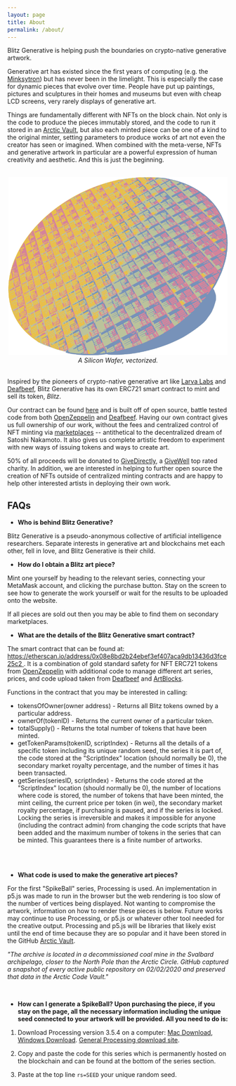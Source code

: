 ```yaml
---
layout: page
title: About
permalink: /about/
---
```


Blitz Generative is helping push the boundaries on crypto-native generative artwork.

Generative art has existed since the first years of computing (e.g. the [Minksytron](https://www.masswerk.at/minskytron/)) but has never been in the limelight. This is especially the case for dynamic pieces that evolve over time. People have put up paintings, pictures and sculptures in their homes and museums but even with cheap LCD screens, very rarely displays of generative art.

Things are fundamentally different with NFTs on the block chain. Not only is the code to produce the pieces immutably stored, and the code to run it stored in an [Arctic Vault](https://archiveprogram.github.com/arctic-vault/), but also each minted piece can be one of a kind to the original minter, setting parameters to produce works of art not even the creator has seen or imagined. When combined with the meta-verse, NFTs and generative artwork in particular are a powerful expression of human creativity and aesthetic. And this is just the beginning.

<br>

<div align="center">
  <img width="500"  src="/assets/images/SiliconWafer.png">
  <br>
  <em> A Silicon Wafer, vectorized. </em>  
</div>

<br>

Inspired by the pioneers of crypto-native generative art like [Larva Labs](https://www.larvalabs.com/autoglyphs) and [Deafbeef](https://www.deafbeef.com/), Blitz Generative has its own ERC721 smart contract to mint and sell its token, <em>Blitz</em>.

Our contract can be found [here](https://etherscan.io/address/0x08e8bd2b24ebef3ef407aca9db13436d3fce25c2) and is built off of open source, battle tested code from both [OpenZeppelin](https://openzeppelin.com/) and [Deafbeef](https://etherscan.io/address/0xd754937672300ae6708a51229112de4017810934#code). Having our own contract gives us full ownership of our work, without the fees and centralized control of NFT minting via [marketplaces](https://opensea.io/) -- antithetical to the decentralized dream of Satoshi Nakamoto. It also gives us complete artistic freedom to experiment with new ways of issuing tokens and ways to create art.

50% of all proceeds will be donated to [GiveDirectly](https://www.givedirectly.org/), a [GiveWell](https://www.givewell.org/) top rated charity. In addition, we are interested in helping to further open source the creation of NFTs outside of centralized minting contracts and are happy to help other interested artists in deploying their own work.

## FAQs

- **Who is behind Blitz Generative?**

Blitz Generative is a pseudo-anonymous collective of artificial intelligence researchers. Separate interests in generative art and blockchains met each other, fell in love, and Blitz Generative is their child.

- **How do I obtain a Blitz art piece?**

Mint one yourself by heading to the relevant series, connecting your MetaMask account, and clicking the purchase button. Stay on the screen to see how to generate the work yourself or wait for the results to be uploaded onto the website.

If all pieces are sold out then you may be able to find them on secondary marketplaces.

- **What are the details of the Blitz Generative smart contract?**

The smart contract that can be found at: [https://etherscan.io/address/0x08e8bd2b24ebef3ef407aca9db13436d3fce25c2
](https://etherscan.io/address/0x08e8bd2b24ebef3ef407aca9db13436d3fce25c2
). It is a combination of gold standard safety for NFT ERC721 tokens from [OpenZeppelin](https://openzeppelin.com/) with additional code to manage different art series, prices, and code upload taken from [Deafbeef](https://etherscan.io/address/0xd754937672300ae6708a51229112de4017810934#code) and [ArtBlocks](https://etherscan.io/address/0xa7d8d9ef8d8ce8992df33d8b8cf4aebabd5bd270#readContract).

Functions in the contract that you may be interested in calling:
<ul class="dashed">
  <li> tokensOfOwner(owner address) - Returns all Blitz tokens owned by a particular address.</li>
  <li> ownerOf(tokenID) - Returns the current owner of a particular token.</li>
  <li> totalSupply() - Returns the total number of tokens that have been minted.</li>
  <li> getTokenParams(tokenID, scriptIndex) - Returns all the details of a specific token including its unique random seed, the series it is part of, the code stored at the "ScriptIndex" location (should normally be 0), the secondary market royalty percentage, and the number of times it has been transacted.</li>
  <li> getSeries(seriesID, scriptIndex) - Returns the code stored at the "ScriptIndex" location (should normally be 0), the number of locations where code is stored, the number of tokens that have been minted, the mint ceiling, the current price per token (in wei), the secondary market royalty percentage, if purchasing is paused, and if the series is locked. Locking the series is irreversible and makes it impossible for anyone (including the contract admin) from changing the code scripts that have been added and the maximum number of tokens in the series that can be minted. This guarantees there is a finite number of artworks.</li>
</ul>

<br>
<br>

- **What code is used to make the generative art pieces?**

For the first "SpikeBall" series, Processing is used. An implementation in p5.js was made to run in the browser but the web rendering is too slow of the number of vertices being displayed. Not wanting to compromise the artwork, information on how to render these pieces is below. Future works may continue to use Processing, or p5.js or whatever other tool needed for the creative output. Processing and p5.js will be libraries that likely exist until the end of time because they are so popular and it have been stored in the GitHub [Arctic Vault](https://archiveprogram.github.com/arctic-vault/).

*"The archive is located in a decommissioned coal mine in the Svalbard archipelago, closer to the North Pole than the Arctic Circle. GitHub captured a snapshot of every active public repository on 02/02/2020 and preserved that data in the Arctic Code Vault."*

<br>

- **How can I generate a SpikeBall? Upon purchasing the piece, if you stay on the page, all the necessary information including the unique seed connected to your artwork will be provided. All you need to do is:**

1. Download Processing version 3.5.4 on a computer: <a href="https://github.com/processing/processing/releases/download/processing-0270-3.5.4/processing-3.5.4-macosx.zip" target="_blank" rel="noopener noreferrer">Mac Download</a>, <a href="https://github.com/processing/processing/releases/download/processing-0270-3.5.4/processing-3.5.4-windows64.zip" target="_blank" rel="noopener noreferrer">Windows Download</a>. <a href="https://processing.org/download" target="_blank" rel="noopener noreferrer"> General Processing download site</a>.

2. Copy and paste the code for this series which is permanently hosted on the blockchain and can be found at the bottom of the series section.

3. Paste at the top line <code>rs=SEED</code> your unique random seed.
